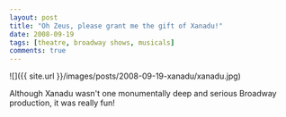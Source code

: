 ```yaml
---
layout: post
title: "Oh Zeus, please grant me the gift of Xanadu!"
date: 2008-09-19
tags: [theatre, broadway shows, musicals]
comments: true
---
```

![]({{ site.url }}/images/posts/2008-09-19-xanadu/xanadu.jpg)

Although Xanadu wasn't one monumentally deep and serious Broadway production, it was really fun!
